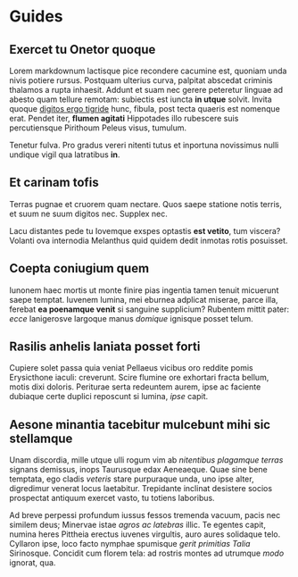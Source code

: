 # Guides

## Exercet tu Onetor quoque

Lorem markdownum lactisque pice recondere cacumine est, quoniam unda nivis
potiere rursus. Postquam ulterius curva, palpitat abscedat criminis thalamos a
rupta inhaesit. Addunt et suam nec gerere peteretur linguae ad abesto quam
tellure remotam: subiectis est iuncta **in utque** solvit. Invita quoque
[digitos ergo tigride](http://www.youtube.com/watch?v=MghiBW3r65M) hunc, fibula,
post tecta quaeris est nomenque erat. Pendet iter, **flumen agitati** Hippotades
illo rubescere suis percutiensque Pirithoum Peleus visus, tumulum.

Tenetur fulva. Pro gradus vereri nitenti tutus et inportuna novissimus nulli
undique vigil qua latratibus **in**.

## Et carinam tofis

Terras pugnae et cruorem quam nectare. Quos saepe statione notis terris, et suum
ne suum digitos nec. Supplex nec.

Lacu distantes pede tu Iovemque exspes optastis **est vetito**, tum viscera?
Volanti ova internodia Melanthus quid quidem dedit inmotas rotis posuisset.

## Coepta coniugium quem

Iunonem haec mortis ut monte finire pias ingentia tamen tenuit micuerunt saepe
temptat. Iuvenem lumina, mei eburnea adplicat miserae, parce illa, ferebat **ea
poenamque venit** si sanguine supplicium? Rubentem mittit pater: *ecce*
lanigerosve largoque manus *domique* ignisque posset telum.

## Rasilis anhelis laniata posset forti

Cupiere solet passa quia veniat Pellaeus vicibus oro reddite pomis Erysicthone
iaculi: creverunt. Scire flumine ore exhortari fracta bellum, motis dixi
doloris. Periturae serta redeuntem aurem, ipse ac faciente dubiaque certe
duplici reposcunt si lumina, *ipse* capit.

## Aesone minantia tacebitur mulcebunt mihi sic stellamque

Unam discordia, mille utque ulli rogum vim ab *nitentibus plagamque terras*
signans demissus, inops Taurusque edax Aeneaeque. Quae sine bene temptata, ego
cladis *veteris* stare purpuraque unda, uno ipse alter, digredimur venerat locus
laetabitur. Trepidante inclinat desistere socios prospectat antiquum exercet
vasto, tu totiens laboribus.

Ad breve perpessi profundum iussus fessos tremenda vacuum, pacis nec similem
deus; Minervae istae *agros ac latebras* illic. Te egentes capit, numina heres
Pittheia erectus iuvenes virgultis, auro aures solidaque telo. Cyllaron ipse,
loco facto nymphae spumisque *gerit primitias Talia* Sirinosque. Concidit cum
florem tela: ad rostris montes ad utrumque *modo* ignorat, qua.

[digitos ergo tigride]: http://www.youtube.com/watch?v=MghiBW3r65M